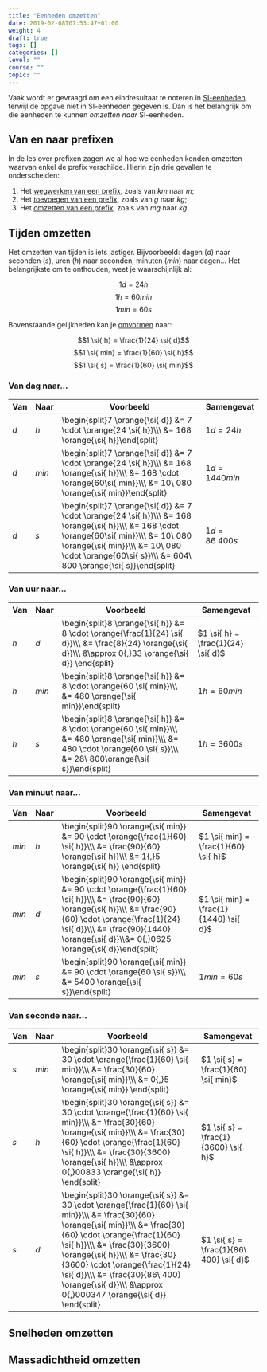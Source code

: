 ```yaml
---
title: "Eenheden omzetten"
date: 2019-02-08T07:53:47+01:00
weight: 4
draft: true
tags: []
categories: []
level: ""
course: ""
topic: ""
---
```

Vaak wordt er gevraagd om een eindresultaat te noteren in [SI-eenheden](../intro#si-eenheden-maken-duidelijke-afspraken), terwijl de opgave niet in SI-eenheden gegeven is. Dan is het belangrijk om die eenheden te kunnen *omzetten naar* SI-eenheden.

## Van en naar prefixen
In de les over prefixen zagen we al hoe we eenheden konden omzetten waarvan enkel de prefix verschilde. Hierin zijn drie gevallen te onderscheiden:

1. Het [wegwerken van een prefix](../prefixen#prefixen-wegwerken), zoals van $\si{km}$ naar $\si{m}$;
2. Het [toevoegen van een prefix](../prefixen#prefixen-toevoegen), zoals van $\si{g}$ naar $\si{kg}$;
3. Het [omzetten van een prefix](../prefixen#prefixen-omzetten), zoals van $\si{mg}$ naar $\si{kg}$.

## Tijden omzetten
Het omzetten van tijden is iets lastiger.
Bijvoorbeeld: dagen ($\si{d}$) naar seconden ($\si{s}$), uren ($\si{h}$) naar seconden, minuten ($\si{min}$) naar dagen...
Het belangrijkste om te onthouden, weet je waarschijnlijk al:

$$1 \si{ d} = 24 \si{ h}$$
$$1 \si{ h} = 60 \si{ min}$$
$$1 \si{ min} = 60 \si{ s}$$


Bovenstaande gelijkheden kan je [omvormen](../../../wiskunde/vergelijkingen/factoren_omvormen#omvormen-van-a-cdot-x-b) naar:

$$1 \si{ h} = \frac{1}{24} \si{ d}$$
$$1 \si{ min} = \frac{1}{60} \si{ h}$$
$$1 \si{ s} = \frac{1}{60} \si{ min}$$

### Van dag naar...
|    Van    |    Naar    |    Voorbeeld    | Samengevat |
|-----------|------------|-----------------|------------|
| $\si{d}$  | $\si{h}$   | \begin{split}7 \orange{\si{ d}} &= 7 \cdot \orange{24 \si{ h}}\\\\\ &= 168 \orange{\si{ h}}\end{split} | $1 \si{ d} = 24 \si{ h}$ |
| $\si{d}$  | $\si{min}$ | \begin{split}7 \orange{\si{ d}} &= 7 \cdot \orange{24 \si{ h}}\\\\\ &= 168 \orange{\si{ h}}\\\\\ &= 168 \cdot \orange{60\si{ min}}\\\\\ &= 10\ 080 \orange{\si{ min}}\end{split} | $1 \si{ d} = 1440 \si{ min}$ |
| $\si{d}$  | $\si{s}$   | \begin{split}7 \orange{\si{ d}} &= 7 \cdot \orange{24 \si{ h}}\\\\\ &= 168 \orange{\si{ h}}\\\\\ &= 168 \cdot \orange{60\si{ min}}\\\\\ &= 10\ 080 \orange{\si{ min}}\\\\\ &= 10\ 080 \cdot \orange{60\si{ s}}\\\\\ &= 604\ 800 \orange{\si{ s}}\end{split} | $1 \si{ d} = 86\ 400 \si{ s}$ |

### Van uur naar...
|    Van    |    Naar    |    Voorbeeld    | Samengevat |
|-----------|------------|-----------------|------------|
| $\si{h}$  | $\si{d}$   | \begin{split}8 \orange{\si{ h}} &= 8 \cdot \orange{\frac{1}{24} \si{ d}}\\\\\ &= \frac{8}{24} \orange{\si{ d}}\\\\\ &\approx 0{,}33 \orange{\si{ d}} \end{split} | $1 \si{ h} = \frac{1}{24} \si{ d}$ |
| $\si{h}$  | $\si{min}$ | \begin{split}8 \orange{\si{ h}} &= 8 \cdot \orange{60 \si{ min}}\\\\\ &= 480 \orange{\si{ min}}\end{split} | $1 \si{ h} = 60 \si{ min}$ |
| $\si{h}$  | $\si{s}$   | \begin{split}8 \orange{\si{ h}} &= 8 \cdot \orange{60 \si{ min}}\\\\\ &= 480 \orange{\si{ min}}\\\\\ &= 480 \cdot \orange{60 \si{ s}}\\\\\ &= 28\ 800\orange{\si{ s}}\end{split} | $1 \si{ h} = 3600 \si{ s}$ |

### Van minuut naar...
|    Van    |    Naar    |    Voorbeeld    | Samengevat |
|-----------|------------|-----------------|------------|
| $\si{min}$| $\si{h}$   | \begin{split}90 \orange{\si{ min}} &= 90 \cdot \orange{\frac{1}{60} \si{ h}}\\\\\ &= \frac{90}{60} \orange{\si{ h}}\\\\\ &= 1{,}5 \orange{\si{ h}} \end{split}  | $1 \si{ min} = \frac{1}{60} \si{ h}$ |
| $\si{min}$| $\si{d}$   | \begin{split}90 \orange{\si{ min}} &= 90 \cdot \orange{\frac{1}{60} \si{ h}}\\\\\ &= \frac{90}{60} \orange{\si{ h}}\\\\\ &= \frac{90}{60} \cdot \orange{\frac{1}{24} \si{ d}}\\\\\ &= \frac{90}{1440} \orange{\si{ d}}\\\\\&= 0{,}0625 \orange{\si{ d}}\end{split} | $1 \si{ min} = \frac{1}{1440} \si{ d}$  |
| $\si{min}$| $\si{s}$   | \begin{split}90 \orange{\si{ min}} &= 90 \cdot \orange{60 \si{ s}}\\\\\ &= 5400 \orange{\si{ s}}\end{split} | $1 \si{ min} = 60 \si{ s}$  |

### Van seconde naar...
|    Van    |    Naar    |    Voorbeeld    | Samengevat |
|-----------|------------|-----------------|------------|
| $\si{s}$  | $\si{min}$ | \begin{split}30 \orange{\si{ s}} &= 30 \cdot \orange{\frac{1}{60} \si{ min}}\\\\\ &= \frac{30}{60} \orange{\si{ min}}\\\\\ &= 0{,}5 \orange{\si{ min}} \end{split} | $1 \si{ s} = \frac{1}{60} \si{ min}$  |
| $\si{s}$  | $\si{h}$   | \begin{split}30 \orange{\si{ s}} &= 30 \cdot \orange{\frac{1}{60} \si{ min}}\\\\\ &= \frac{30}{60} \orange{\si{ min}}\\\\\ &= \frac{30}{60} \cdot \orange{\frac{1}{60} \si{ h}}\\\\\ &= \frac{30}{3600} \orange{\si{ h}}\\\\\ &\approx 0{,}00833 \orange{\si{ h}} \end{split} | $1 \si{ s} = \frac{1}{3600} \si{ h}$  |
| $\si{s}$  | $\si{d}$   | \begin{split}30 \orange{\si{ s}} &= 30 \cdot \orange{\frac{1}{60} \si{ min}}\\\\\ &= \frac{30}{60} \orange{\si{ min}}\\\\\ &= \frac{30}{60} \cdot \orange{\frac{1}{60} \si{ h}}\\\\\ &= \frac{30}{3600} \orange{\si{ h}}\\\\\ &= \frac{30}{3600} \cdot \orange{\frac{1}{24} \si{ d}}\\\\\ &= \frac{30}{86\ 400} \orange{\si{ d}}\\\\\ &\approx 0{,}000347 \orange{\si{ d}} \end{split} | $1 \si{ s} = \frac{1}{86\ 400} \si{ d}$  |

## Snelheden omzetten

## Massadichtheid omzetten